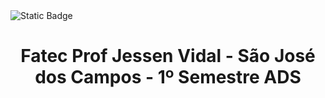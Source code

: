 <img alt="Static Badge" src="https://img.shields.io/badge/STATUS%20DO%20PROJETO-EM%20DESENVOLVIMENTO-ff6600">
<h1 align="center">Fatec Prof Jessen Vidal - São José dos Campos - 1º Semestre ADS</h1>
